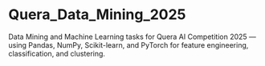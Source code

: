 # Quera_Data_Mining_2025
Data Mining and Machine Learning tasks for Quera AI Competition 2025 — using Pandas, NumPy, Scikit-learn, and PyTorch for feature engineering, classification, and clustering.
